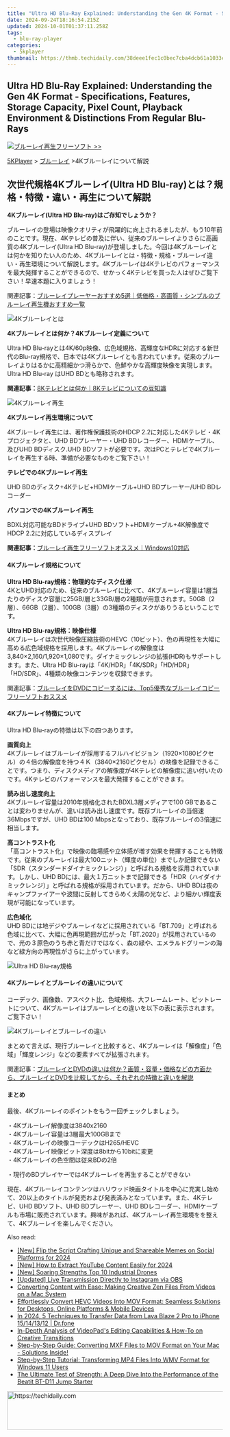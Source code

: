 ```yaml
---
title: "Ultra HD Blu-Ray Explained: Understanding the Gen 4K Format - Specifications, Features, Storage Capacity, Pixel Count, Playback Environment & Distinctions From Regular Blu-Rays"
date: 2024-09-24T18:16:54.215Z
updated: 2024-10-01T01:37:11.258Z
tags:
  - blu-ray-player
categories:
  - 5kplayer
thumbnail: https://thmb.techidaily.com/38deee1fec1c0bec7cba4dcb61a1033e4c5fd684f75205d6b2dd2ff58f0ec205.jpg
---
```


## Ultra HD Blu-Ray Explained: Understanding the Gen 4K Format - Specifications, Features, Storage Capacity, Pixel Count, Playback Environment & Distinctions From Regular Blu-Rays

![](https://www.5kplayer.com/blu-ray-player-jp/img/hot.gif)[ブルーレイ再生フリーソフト >>](https://tools.techidaily.com/5kplayer/video-music-player/)

[5KPlayer](https://tools.techidaily.com/5kplayer/products/) \> [ブルーレイ](https://tools.techidaily.com/5kplayer/video-music-player/) \>4Kブルーレイについて解説

## 次世代規格4Kブルーレイ(Ultra HD Blu-ray)とは？規格・特徴・違い・再生について解説

**4Kブルーレイ(Ultra HD Blu-ray)はご存知でしょうか？**  
  
 ブルーレイの登場は映像クオリティが飛躍的に向上されるましたが、もう10年前のことです。現在、4Kテレビの普及に伴い、従来のブルーレイよりさらに高画質の4Kブルーレイ(Ultra HD Blu-ray)が登場しました。今回は4Kブルーレイとは何かを知りたい人のため、4Kブルーレイとは・特徴・規格・ブルーレイ違い・再生環境について解説します。4Kブルーレイは4Kテレビのパフォーマンスを最大発揮することができるので、せかっく4Kテレビを買った人はぜひご覧下さい！早速本題に入りましょう！

  
 関連記事：[ブルーレイプレーヤーおすすめ5選｜低価格・高画質・シンプルのブルーレイ再生機おすすめ一覧](https://tools.techidaily.com/5kplayer/products/)

![4Kブルーレイとは](https://www.5kplayer.com/blu-ray-player-jp/img/4k-bluray-1.png)

**4Kブルーレイとは何か？4Kブルーレイ定義について**

Ultra HD Blu-rayとは4K/60p映像、広色域規格、高輝度なHDRに対応する新世代のBlu-ray規格で、日本では4Kブルーレイとも言われています。従来のブルーレイよりはるかに高精細かつ滑らかで、色鮮やかな高輝度映像を実現します。Ultra HD Blu-ray はUHD BDとも略称されます。 

**関連記事：**[8Kテレビとは何か｜8Kテレビについての豆知識](https://tools.techidaily.com/5kplayer/video-music-player/)

![4Kブルーレイ再生](https://www.5kplayer.com/blu-ray-player-jp/img/4k-bluray-4.png)

**4Kブルーレイ再生環境について**

4Kブルーレイ再生には、著作権保護技術のHDCP 2.2に対応した4Kテレビ・4Kプロジェクタと、UHD BDプレーヤー・UHD BDレコーダー、HDMIケーブル、及びUHD BDディスク.UHD BDソフトが必要です。次はPCとテレビで4Kブルーレイを再生する時、準備が必要なものをご覧下さい！

**テレビでの4Kブルーレイ再生**

UHD BDのディスク+4Kテレビ+HDMIケーブル+UHD BDプレーヤー/UHD BDレコーダー

**パソコンでの4Kブルーレイ再生**

BDXL対応可能なBDドライブ+UHD BDソフト+HDMIケーブル+4K解像度でHDCP 2.2に対応しているディスプレイ

**関連記事：**[ブルーレイ再生フリーソフトオススメ｜Windows10対応](https://tools.techidaily.com/5kplayer/video-music-player/)

#### **4Kブルーレイ規格について**

**Ultra HD Blu-ray規格：物理的なディスク仕様**  
4KとUHD対応のため、従来のブルーレイに比べて、4Kブルーレイ容量は1層当たりのディスク容量に25GB/層と33GB/層の2種類が用意されます。50GB（2層）、66GB（2層）、100GB（3層）の3種類のディスクがありうるということです。 

**Ultra HD Blu-ray規格：映像仕様**  
4Kブルーレイは次世代映像圧縮技術のHEVC（10ビット）、色の再現性を大幅に高める広色域規格を採用します。4Kブルーレイの解像度は3,840×2,160/1,920×1,080です。ダイナミックレンジの拡張(HDR)もサポートします。また、Ultra HD Blu-rayは「4K/HDR」「4K/SDR」「HD/HDR」「HD/SDR」、4種類の映像コンテンツを収録できます。 

関連記事：[ブルーレイをDVDにコピーするには、Top5優秀なブルーレイコピーフリーソフトおススメ](https://tools.techidaily.com/5kplayer/products/)

#### **4Kブルーレイ特徴について**

Ultra HD Blu-rayの特徴は以下の四つあります。

**画質向上**  
4Kブルーレイはブルーレイが採用するフルハイビジョン（1920×1080ピクセル）の４倍の解像度を持つ４Ｋ（3840×2160ピクセル）の映像を記録できることです。つまり、ディスクメディアの解像度が4Kテレビの解像度に追い付いたのです。4Kテレビのパフォーマンスを最大発揮することができます。

**読み出し速度向上**  
 4Kブルーレイ容量は2010年規格化されたBDXL3層メディアで100 GBであることは変わりませんが、違いは読み出し速度です。既存ブルーレイの当倍速36Mbpsですが、UHD BDは100 Mbpsとなっており、既存ブルーレイの3倍速に相当します。

**高コントラスト化**  
 「高コントラスト化」で映像の臨場感や立体感が増す効果を発揮することも特徴です。従来のブルーレイは最大100ニット（輝度の単位）までしか記録できない「SDR（スタンダードダイナミックレンジ）」と呼ばれる規格を採用されています。しかし、UHD BDには、最大１万ニットまで記録できる「HDR（ハイダイナミックレンジ）」と呼ばれる規格が採用されています。だから、UHD BDは夜のキャンプファイアーや波間に反射してきらめく太陽の光など、より細かい輝度表現が可能になっています。

**広色域化**  
 UHD BDには地デジやブルーレイなどに採用されている「BT.709」と呼ばれる色域に比べて、大幅に色再現範囲が広がった「BT.2020」が採用されているので、光の３原色のうち赤と青だけではなく、森の緑や、エメラルドグリーンの海など緑方向の再現性がさらに上がっています。

![Ultra HD Blu-ray規格](https://www.5kplayer.com/blu-ray-player-jp/img/4k-bluray-2.png)

#### **4Kブルーレイとブルーレイの違いについて**

コーデック、画像数、アスペクト比、色域規格、大フレームレート、ピットレートについて、4Kブルーレイはブルーレイとの違いを以下の表に表示されます。ご覧下さい！

![4Kブルーレイとブルーレイの違い](https://www.5kplayer.com/blu-ray-player-jp/img/4k-bluray-3.png)

まとめて言えば、現行ブルーレイと比較すると、4Kブルーレイは「解像度」「色域」「輝度レンジ」などの要素すべてが拡張されます。

関連記事：[ブルーレイとDVDの違いは何か？画質・容量・価格などの方面から、ブルーレイとDVDを比較してから、それぞれの特徴と違いを解説](https://tools.techidaily.com/5kplayer/video-music-player/)

#### **まとめ**

最後、4Kブルーレイのポイントをもう一回チェックしましょう。

 ・4Kブルーレイ解像度は3840x2160  
 ・4Kブルーレイ容量は3層最大100GBまで  
 ・4Kブルーレイの映像コーデックはH265/HEVC  
 ・4Kブルーレイ映像ビット深度は8bitから10bitに変更   
 ・4Kブルーレイの色空間は従来BDの2倍  

・現行のBDプレイヤーでは4Kブルーレイを再生することができない

現在、4Kブルーレイコンテンツはハリウッド映画タイトルを中心に充実し始めて、20以上のタイトルが発売および発表済みとなっています。また、4Kテレビ、UHD BDソフト、UHD BDプレーヤー、UHD BDレコーダー、HDMIケーブルも市場に販売されています。興味があれば、4Kブルーレイ再生環境をを整えて、4Kブルーレイを楽しんでください。

<ins class="adsbygoogle"
     style="display:block"
     data-ad-format="autorelaxed"
     data-ad-client="ca-pub-7571918770474297"
     data-ad-slot="1223367746"></ins>

<ins class="adsbygoogle"
     style="display:block"
     data-ad-client="ca-pub-7571918770474297"
     data-ad-slot="8358498916"
     data-ad-format="auto"
     data-full-width-responsive="true"></ins>

<span class="atpl-alsoreadstyle">Also read:</span>
<div><ul>
<li><a href="https://instagram-video-recordings.techidaily.com/new-flip-the-script-crafting-unique-and-shareable-memes-on-social-platforms-for-2024/"><u>[New] Flip the Script Crafting Unique and Shareable Memes on Social Platforms for 2024</u></a></li>
<li><a href="https://youtube-web.techidaily.com/ow-to-extract-youtube-content-easily-for-2024/"><u>[New] How to Extract YouTube Content Easily for 2024</u></a></li>
<li><a href="https://fox-info.techidaily.com/new-soaring-strengths-top-10-industrial-drones/"><u>[New] Soaring Strengths Top 10 Industrial Drones</u></a></li>
<li><a href="https://desktop-recording.techidaily.com/updated-live-transmission-directly-to-instagram-via-obs/"><u>[Updated] Live Transmission Directly to Instagram via OBS</u></a></li>
<li><a href="https://media-tips.techidaily.com/converting-content-with-ease-making-creative-zen-files-from-videos-on-a-mac-system/"><u>Converting Content with Ease: Making Creative Zen Files From Videos on a Mac System</u></a></li>
<li><a href="https://media-tips.techidaily.com/effortlessly-convert-hevc-videos-into-mov-format-seamless-solutions-for-desktops-online-platforms-and-mobile-devices/"><u>Effortlessly Convert HEVC Videos Into MOV Format: Seamless Solutions for Desktops, Online Platforms & Mobile Devices</u></a></li>
<li><a href="https://android-transfer.techidaily.com/in-2024-5-techniques-to-transfer-data-from-lava-blaze-2-pro-to-iphone-15141312-drfone-by-drfone-transfer-from-android-transfer-from-android/"><u>In 2024, 5 Techniques to Transfer Data from Lava Blaze 2 Pro to iPhone 15/14/13/12 | Dr.fone</u></a></li>
<li><a href="https://media-tips.techidaily.com/in-depth-analysis-of-videopads-editing-capabilities-and-how-to-on-creative-transitions/"><u>In-Depth Analysis of VideoPad's Editing Capabilities & How-To on Creative Transitions</u></a></li>
<li><a href="https://media-tips.techidaily.com/step-by-step-guide-converting-mxf-files-to-mov-format-on-your-mac-solutions-inside/"><u>Step-by-Step Guide: Converting MXF Files to MOV Format on Your Mac - Solutions Inside!</u></a></li>
<li><a href="https://media-tips.techidaily.com/step-by-step-tutorial-transforming-mp4-files-into-wmv-format-for-windows-11-users/"><u>Step-by-Step Tutorial: Transforming MP4 Files Into WMV Format for Windows 11 Users</u></a></li>
<li><a href="https://buynow-tips.techidaily.com/the-ultimate-test-of-strength-a-deep-dive-into-the-performance-of-the-beatit-bt-d11-jump-starter/"><u>The Ultimate Test of Strength: A Deep Dive Into the Performance of the Beatit BT-D11 Jump Starter</u></a></li>
</ul></div>

<!-- affiliate ads begin -->
<a href="https://ephamedtechinc.pxf.io/c/5597632/2137205/26400" target="_top" id="2137205">
  <img src="//a.impactradius-go.com/display-ad/26400-2137205" border="0" alt="https://techidaily.com" width="728" height="90"/>
</a>
<img height="0" width="0" src="https://ephamedtechinc.pxf.io/i/5597632/2137205/26400" style="position:absolute;visibility:hidden;" border="0" />
<!-- affiliate ads end -->

